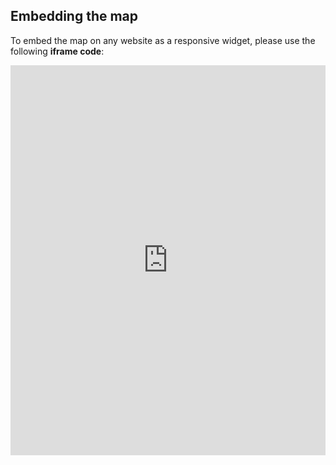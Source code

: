 ## Embedding the map

To embed the map on any website as a responsive widget, please use the following **iframe code**:

<iframe title="Euranet Map" aria-label="Map" id="euranet-map-migration-europe" src="https://map-migration.vercel.app" scrolling="no" frameborder="0"style="width: 0; min-width: 100% !important; border: none;" height="624"></iframe><script type="text/javascript">window.addEventListener("message",e=>{if("https://map-migration.vercel.app"!==e.origin)return;let t=e.data;if(t.height){document.getElementById("euranet-map-migration-europe").height=t.height+"px"}},!1)</script>